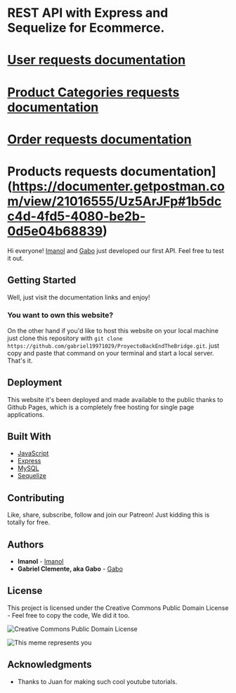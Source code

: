 # REST API with Express and Sequelize for Ecommerce.

# [User requests documentation](https://documenter.getpostman.com/view/21016555/Uz5ArJFh)

# [Product Categories requests documentation](https://documenter.getpostman.com/view/21016555/Uz5ArJFk)


# [Order requests documentation](https://documenter.getpostman.com/view/21016555/Uz5ArJFo)

# Products requests documentation](https://documenter.getpostman.com/view/21016555/Uz5ArJFp#1b5dcc4d-4fd5-4080-be2b-0d5e04b68839)

Hi everyone! [Imanol](https://github.com/Imi21) and [Gabo](https://github.com/gabriel19971029) just developed our first API. Feel free tu test it out.

## Getting Started

Well, just visit the documentation links and enjoy! 

### You want to own this website?

On the other hand if you'd like to host this website on your local machine just clone this repository with ```git clone https://github.com/gabriel19971029/ProyectoBackEndTheBridge.git```. just copy and paste that command on your terminal and start a local server. That's it.

## Deployment

This website it's been deployed and made available to the public thanks to Github Pages, which is a completely free hosting for single page applications.

## Built With

* [JavaScript](https://www.javascript.com/)
* [Express](https://express.com/)
* [MySQL](https://mysql.com/) 
* [Sequelize](https://www.sequelize.info/) 

## Contributing

  Like, share, subscribe, follow and join our Patreon! Just kidding this is totally for free. 

## Authors

* **Imanol** - [Imanol](https://github.com/Imi21)
* **Gabriel Clemente, aka Gabo** - [Gabo](https://github.com/gabriel19971029)

## License

This project is licensed under the Creative Commons Public Domain License - Feel free to copy the code, We did it too.

![Creative Commons Public Domain License](https://upload.wikimedia.org/wikipedia/commons/thumb/8/84/Public_Domain_Mark_button.svg/220px-Public_Domain_Mark_button.svg.png)

![This meme represents you](https://preview.redd.it/hwurhp7crzf81.png?auto=webp&s=3f230e79f360c9fbc9394e70ea72330391bf8f27)

## Acknowledgments

* Thanks to Juan for making such cool youtube tutorials.
